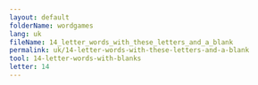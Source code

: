 ```yaml
---
layout: default
folderName: wordgames
lang: uk
fileName: 14_letter_words_with_these_letters_and_a_blank
permalink: uk/14-letter-words-with-these-letters-and-a-blank
tool: 14-letter-words-with-blanks
letter: 14
---
```

